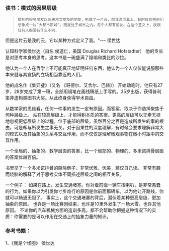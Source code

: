 
### 读书：模式的因果层级

>     提到的很多朋友以及未再次提及的朋友，形成了一片云，而我漂浮其上。有时候我把他们想象成一片“大都市区域“，而我处于城市之内。每个人都有朋友。在这个意义上，我跟任何人都没有什么不同，
但是这片云是我的云，它以某种方式定义了我。"---  侯世达

认知科学家侯世达（自名 侯道仁，美国 Douglas Richard Hofstadter） 他的专长是对思考本身的思考。这本书是一碗盛满了隐喻和类比的沙拉。

他认为一个人在哲学上不可能真正地证明任何东西，他认为一个人仅仅能说服那些本来就与其宣扬的立场相当靠近的人们。

他的成名作《集异璧》（又名 《哥德尔、艾舍尔、巴赫》） 开始动笔时，他只有27岁，28岁完成了第一稿，全部用钢笔在画线稿纸上手写的。35岁出版，获得普利策非虚构类图书大奖。从此终身获得学术自由。

从数学家的思维看，任何一件事的发生一定有原因。而答案，取决于你选择聚焦于何种层级上。
站在较高层级上，才能得到本质的答案。更高的层级可以无牵无挂地忽视更低层级上的过程。位于底部的层级，虽然百分之百是造成所发生的事的根由，可是却与所发生之事无关。对于因果性的深度理解，有时候会要求理解非常大的模式以及其抽象的关系与交互作用，而不仅仅是理解微观事物在微小时距中的交互作用。

一个全局的、抽象的、数学层面的答案，比一个局部的、物理的、多米诺排骨层面的答案优越百倍。

书里举了一个多米诺排骨的隐喻例子，非常优雅、优美，建议自己读。 非常有趣而烧脑的解释了对于思考实体不同描述层级之间的相互关系。

一个例子：
如果在路上，发生交通堵塞。你对着前面一辆车按喇叭，是非常愚蠢的行为。如果你以为引发你寸步难行的原因是你前面那辆车，以为他让开路线，你就可以畅通无阻了。
事实上，这个交通堵塞的背后，潜伏着某种更高层级、更加抽象的原因。
也许是一场比赛刚结束，也许是10里外发生了一场大雪，也许其他原因。
不论你的汽车机械方面的造诣多高，都不会帮助你把握这种情况下的实质：你需要的是可以作用在交通上的抽象力量的知识。

### 参考书籍：
1、《我是个怪圈》 侯世达 

